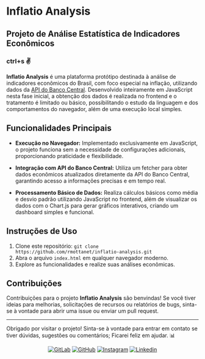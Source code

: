 # Inflatio Analysis
## Projeto de Análise Estatística de Indicadores Econômicos

### ctrl+s :v:

**Inflatio Analysis** é uma plataforma protótipo destinada à análise de indicadores econômicos do Brasil, com foco especial na inflação, utilizando dados da [API do Banco Central](https://www.bcb.gov.br/). Desenvolvido inteiramente em JavaScript nesta fase inicial, a obtenção dos dados é realizada no frontend e o tratamento é limitado ou básico, possibilitando o estudo da linguagem e dos comportamentos do navegador, além de uma execução local simples.

## Funcionalidades Principais

- **Execução no Navegador:** Implementado exclusivamente em JavaScript, o projeto funciona sem a necessidade de configurações adicionais, proporcionando praticidade e flexibilidade.

- **Integração com API do Banco Central:** Utiliza um fetcher para obter dados econômicos atualizados diretamente da API do Banco Central, garantindo acesso a informações precisas e em tempo real.

- **Processamento Básico de Dados:** Realiza cálculos básicos como média e desvio padrão utilizando JavaScript no frontend, além de visualizar os dados com o Chart.js para gerar gráficos interativos, criando um dashboard simples e funcional.

## Instruções de Uso

1. Clone este repositório: `git clone https://github.com/rmottanet/inflatio-analysis.git`
2. Abra o arquivo `index.html` em qualquer navegador moderno.
3. Explore as funcionalidades e realize suas análises econômicas.

## Contribuições

Contribuições para o projeto **Inflatio Analysis** são benvindas! Se você tiver ideias para melhorias, solicitações de recursos ou relatórios de bugs, sinta-se à vontade para abrir uma issue ou enviar um pull request.

---

Obrigado por visitar o projeto! Sinta-se à vontade para entrar em contato se tiver dúvidas, sugestões ou comentários; Ficarei feliz em ajudar. 📊


<p align="center">
<a href="https://gitlab.com/rmottanet"><img src="https://img.shields.io/badge/Gitlab--_.svg?style=social&logo=gitlab" alt="GitLab"></a>
<a href="https://github.com/rmottanet"><img src="https://img.shields.io/badge/Github--_.svg?style=social&logo=github" alt="GitHub"></a>
<a href="https://instagram.com/rmottanet/"><img src="https://img.shields.io/badge/Instagram--_.svg?style=social&logo=instagram" alt="Instagram"></a>
<a href="https://www.linkedin.com/in/rmottanet/"><img src="https://img.shields.io/badge/Linkedin--_.svg?style=social&logo=linkedin" alt="Linkedin"></a>
</p>
